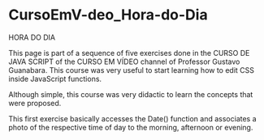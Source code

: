 # CursoEmV-deo_Hora-do-Dia

HORA DO DIA

This page is part of a sequence of five exercises done in the CURSO DE JAVA SCRIPT of the CURSO EM VÍDEO channel of Professor Gustavo Guanabara. This course was very useful to start learning how to edit CSS inside JavaScript functions.

Although simple, this course was very didactic to learn the concepts that were proposed.

This first exercise basically accesses the Date() function and associates a photo of the respective time of day to the morning, afternoon or evening.
